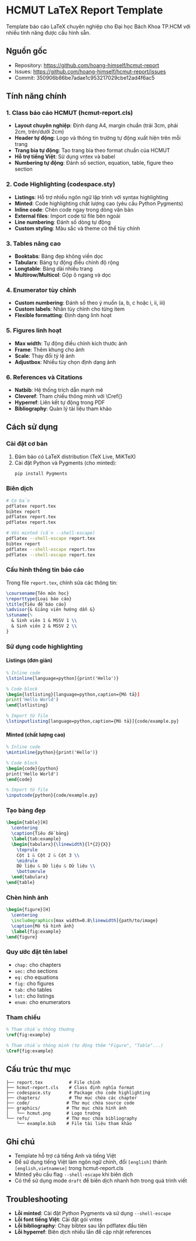 # HCMUT LaTeX Report Template

Template báo cáo LaTeX chuyên nghiệp cho Đại học Bách Khoa TP.HCM với nhiều tính năng được cấu hình sẵn.

## Nguồn gốc
- Repository: https://github.com/hoang-himself/hcmut-report
- Issues: https://github.com/hoang-himself/hcmut-report/issues
- Commit: 350906b86be7adae1c953217029cbe12ad4f6ac5

## Tính năng chính

### 1. Class báo cáo HCMUT (hcmut-report.cls)
- **Layout chuyên nghiệp**: Định dạng A4, margin chuẩn (trái 3cm, phải 2cm, trên/dưới 2cm)
- **Header tự động**: Logo và thông tin trường tự động xuất hiện trên mỗi trang
- **Trang bìa tự động**: Tạo trang bìa theo format chuẩn của HCMUT
- **Hỗ trợ tiếng Việt**: Sử dụng vntex và babel
- **Numbering tự động**: Đánh số section, equation, table, figure theo section

### 2. Code Highlighting (codespace.sty)
- **Listings**: Hỗ trợ nhiều ngôn ngữ lập trình với syntax highlighting
- **Minted**: Code highlighting chất lượng cao (yêu cầu Python Pygments)
- **Inline code**: Chèn code ngay trong dòng văn bản
- **External files**: Import code từ file bên ngoài
- **Line numbering**: Đánh số dòng tự động
- **Custom styling**: Màu sắc và theme có thể tùy chỉnh

### 3. Tables nâng cao
- **Booktabs**: Bảng đẹp không viền dọc
- **Tabularx**: Bảng tự động điều chỉnh độ rộng
- **Longtable**: Bảng dài nhiều trang
- **Multirow/Multicol**: Gộp ô ngang và dọc

### 4. Enumerator tùy chỉnh
- **Custom numbering**: Đánh số theo ý muốn (a, b, c hoặc i, ii, iii)
- **Custom labels**: Nhãn tùy chỉnh cho từng item
- **Flexible formatting**: Định dạng linh hoạt

### 5. Figures linh hoạt
- **Max width**: Tự động điều chỉnh kích thước ảnh
- **Frame**: Thêm khung cho ảnh
- **Scale**: Thay đổi tỷ lệ ảnh
- **Adjustbox**: Nhiều tùy chọn định dạng ảnh

### 6. References và Citations
- **Natbib**: Hệ thống trích dẫn mạnh mẽ
- **Cleveref**: Tham chiếu thông minh với \Cref{}
- **Hyperref**: Liên kết tự động trong PDF
- **Bibliography**: Quản lý tài liệu tham khảo

## Cách sử dụng

### Cài đặt cơ bản
1. Đảm bảo có LaTeX distribution (TeX Live, MiKTeX)
2. Cài đặt Python và Pygments (cho minted):
   ```bash
   pip install Pygments
   ```

### Biên dịch
```bash
# Cơ bản
pdflatex report.tex
bibtex report
pdflatex report.tex
pdflatex report.tex

# Với minted (cần --shell-escape)
pdflatex --shell-escape report.tex
bibtex report
pdflatex --shell-escape report.tex
pdflatex --shell-escape report.tex
```

### Cấu hình thông tin báo cáo
Trong file `report.tex`, chỉnh sửa các thông tin:

```latex
\coursename{Tên môn học}
\reporttype{Loại báo cáo}
\title{Tiêu đề báo cáo}
\advisor{& Giảng viên hướng dẫn &}
\stuname{%
  & Sinh viên 1 & MSSV 1 \\
  & Sinh viên 2 & MSSV 2 \\
}
```

### Sử dụng code highlighting

#### Listings (đơn giản)
```latex
% Inline code
\lstinline[language=python]{print('Hello')}

% Code block
\begin{lstlisting}[language=python,caption={Mô tả}]
print('Hello World')
\end{lstlisting}

% Import từ file
\lstinputlisting[language=python,caption={Mô tả}]{code/example.py}
```

#### Minted (chất lượng cao)
```latex
% Inline code
\mintinline{python}{print('Hello')}

% Code block
\begin{code}{python}
print('Hello World')
\end{code}

% Import từ file
\inputcode{python}{code/example.py}
```

### Tạo bảng đẹp
```latex
\begin{table}[H]
  \centering
  \caption{Tiêu đề bảng}
  \label{tab:example}
  \begin{tabularx}{\linewidth}{l*{2}{X}}
    \toprule
    Cột 1 & Cột 2 & Cột 3 \\
    \midrule
    Dữ liệu & Dữ liệu & Dữ liệu \\
    \bottomrule
  \end{tabularx}
\end{table}
```

### Chèn hình ảnh
```latex
\begin{figure}[H]
  \centering
  \includegraphics[max width=0.8\linewidth]{path/to/image}
  \caption{Mô tả hình ảnh}
  \label{fig:example}
\end{figure}
```

### Quy ước đặt tên label
- `chap:` cho chapters
- `sec:` cho sections  
- `eq:` cho equations
- `fig:` cho figures
- `tab:` cho tables
- `lst:` cho listings
- `enum:` cho enumerators

### Tham chiếu
```latex
% Tham chiếu thông thường
\ref{fig:example}

% Tham chiếu thông minh (tự động thêm "Figure", "Table"...)
\Cref{fig:example}
```

## Cấu trúc thư mục
```
├── report.tex          # File chính
├── hcmut-report.cls    # Class định nghĩa format
├── codespace.sty       # Package cho code highlighting
├── chapters/           # Thư mục chứa các chapter
├── code/              # Thư mục chứa source code
├── graphics/          # Thư mục chứa hình ảnh
│   └── hcmut.png      # Logo trường
└── refs/              # Thư mục chứa bibliography
    └── example.bib    # File tài liệu tham khảo
```

## Ghi chú
- Template hỗ trợ cả tiếng Anh và tiếng Việt
- Để sử dụng tiếng Việt làm ngôn ngữ chính, đổi `[english]` thành `[english,vietnamese]` trong hcmut-report.cls
- Minted yêu cầu flag `--shell-escape` khi biên dịch
- Có thể sử dụng mode `draft` để biên dịch nhanh hơn trong quá trình viết

## Troubleshooting
- **Lỗi minted**: Cài đặt Python Pygments và sử dụng `--shell-escape`
- **Lỗi font tiếng Việt**: Cài đặt gói vntex
- **Lỗi bibliography**: Chạy bibtex sau lần pdflatex đầu tiên
- **Lỗi hyperref**: Biên dịch nhiều lần để cập nhật references
